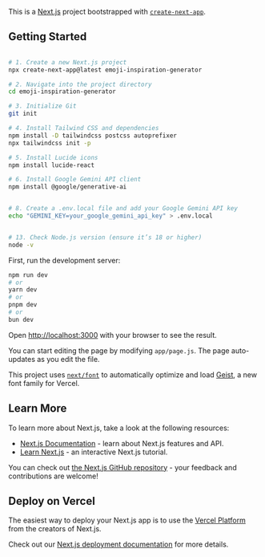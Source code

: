 This is a [Next.js](https://nextjs.org) project bootstrapped with [`create-next-app`](https://github.com/vercel/next.js/tree/canary/packages/create-next-app).

## Getting Started
```bash

# 1. Create a new Next.js project
npx create-next-app@latest emoji-inspiration-generator

# 2. Navigate into the project directory
cd emoji-inspiration-generator

# 3. Initialize Git
git init

# 4. Install Tailwind CSS and dependencies
npm install -D tailwindcss postcss autoprefixer
npx tailwindcss init -p

# 5. Install Lucide icons
npm install lucide-react

# 6. Install Google Gemini API client
npm install @google/generative-ai


# 8. Create a .env.local file and add your Google Gemini API key
echo "GEMINI_KEY=your_google_gemini_api_key" > .env.local


# 13. Check Node.js version (ensure it’s 18 or higher)
node -v
```

First, run the development server:

```bash
npm run dev
# or
yarn dev
# or
pnpm dev
# or
bun dev
```

Open [http://localhost:3000](http://localhost:3000) with your browser to see the result.

You can start editing the page by modifying `app/page.js`. The page auto-updates as you edit the file.

This project uses [`next/font`](https://nextjs.org/docs/app/building-your-application/optimizing/fonts) to automatically optimize and load [Geist](https://vercel.com/font), a new font family for Vercel.

## Learn More

To learn more about Next.js, take a look at the following resources:

- [Next.js Documentation](https://nextjs.org/docs) - learn about Next.js features and API.
- [Learn Next.js](https://nextjs.org/learn) - an interactive Next.js tutorial.

You can check out [the Next.js GitHub repository](https://github.com/vercel/next.js) - your feedback and contributions are welcome!

## Deploy on Vercel

The easiest way to deploy your Next.js app is to use the [Vercel Platform](https://vercel.com/new?utm_medium=default-template&filter=next.js&utm_source=create-next-app&utm_campaign=create-next-app-readme) from the creators of Next.js.

Check out our [Next.js deployment documentation](https://nextjs.org/docs/app/building-your-application/deploying) for more details.
